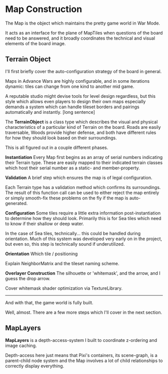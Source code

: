 # Map Construction

The Map is the object which maintains the pretty game world in War Mode.

It acts as an interface for the plane of MapTiles when questions of the board need to be answered, and it broadly coordinates the technical and visual elements of the board image.

## Terrain Object

I'll first briefly cover the auto-configuration strategy of the board in general.

Maps in Advance Wars are highly configurable, and in some iterations dynamic: tiles can change from one kind to another mid game.

A reputable studio might devise tools for level design regardless, but this style which allows even players to design their own maps especially demands a system which can handle tileset borders and pairings automatically and instantly. [long sentence]

The **TerrainObject** is a class type which describes the visual and physical characteristics of a particular kind of Terrain on the board. Roads are easily traversable, Woods provide higher defense, and both have different rules for how they should look based on their surroundings.

This is all figured out in a couple different phases.

**Instantiation**
Every Map first begins as an array of serial numbers indicating their Terrain type. These are easily mapped to their indicated terrain classes which host their serial number as a static- and member-property.

**Validation**
A brief step which ensures the map is of legal configuration.

Each Terrain type has a validation method which confirms its surroundings. The result of this function call can be used to either reject the map entirely or simply smooth-fix these problems on the fly if the map is auto-generated.

**Configuration**
Some tiles require a little extra information post-instantiation to determine how they should look. Primarily this is for Sea tiles which need to know if their shallow or deep water.

In the case of Sea tiles, technically... this could be handled during orientation. Much of this system was developed very early on in the project, but even so, this step is technically sound if underutilized.

**Orientation**
Which tile / positioning

Explain NeighborMatrix and the tileset naming scheme.

**Overlayer Construction**
The silhouette or 'whitemask', and the arrow, and I guess the drop arrow.

Cover whitemask shader optimization via TextureLibrary.

------

And with that, the game world is fully built.

Well, almost. There are a few more steps which I'll cover in the next section.

## MapLayers

**MapLayers** is a depth-access-system I built to coordinate z-ordering and image caching.

Depth-access here just means that Pixi's containers, its scene-graph, is a parent-child node system and the Map involves a lot of child relationships to correctly display everything.
